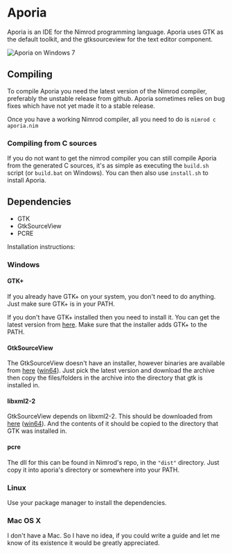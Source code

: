 # Aporia
Aporia is an IDE for the Nimrod programming language. Aporia uses GTK as the 
default toolkit, and the gtksourceview for the text editor component.

![Aporia on Windows 7](https://github.com/nimrod-code/Aporia/raw/master/screenshots/windows.png "Aporia on Windows 7")

## Compiling
To compile Aporia you need the latest version of the Nimrod compiler, preferably
the unstable release from github. Aporia sometimes relies on bug fixes 
which have not yet made it to a stable release.

Once you have a working Nimrod compiler, all you need to do
is `nimrod c aporia.nim`

### Compiling from C sources
If you do not want to get the nimrod compiler you can still compile Aporia from
the generated C sources, it's as simple as executing the ``build.sh`` script
(or ``build.bat`` on Windows). You can then also use ``install.sh`` to install
Aporia.

## Dependencies
* GTK
* GtkSourceView
* PCRE

Installation instructions:

### Windows
#### GTK+
If you already have GTK+ on your system, you don't need to do anything. Just
make sure GTK+ is in your PATH.

If you don't have GTK+ installed then you need to install it. You can get the 
latest version from [here](http://sourceforge.net/projects/gtk-win/ "GTK+ Runtime").
Make sure that the installer adds GTK+ to the PATH.
#### GtkSourceView
The GtkSourceView doesn't have an installer, however binaries are available 
from [here](http://ftp.acc.umu.se/pub/gnome/binaries/win32/gtksourceview/ "GtkSourceView")
 ([win64](http://ftp.acc.umu.se/pub/gnome/binaries/win64/gtksourceview/ "GtkSourceView")). Just pick
the latest version and download the archive then copy the files/folders
in the archive into the directory that gtk is installed in.
#### libxml2-2
GtkSourceView depends on libxml2-2. This should be downloaded from 
[here](http://ftp.gnome.org/pub/GNOME/binaries/win32/dependencies/ "dependencies")
 ([win64](http://ftp.gnome.org/pub/GNOME/binaries/win64/dependencies/ "dependencies")).
And the contents of it should be copied to the directory that GTK was installed in.
#### pcre
The dll for this can be found in Nimrod's repo, in the ``"dist"`` directory. Just
copy it into aporia's directory or somewhere into your PATH.
### Linux
Use your package manager to install the dependencies.
### Mac OS X
I don't have a Mac. So I have no idea, if you could write a guide and let me 
know of its existence it would be greatly appreciated.